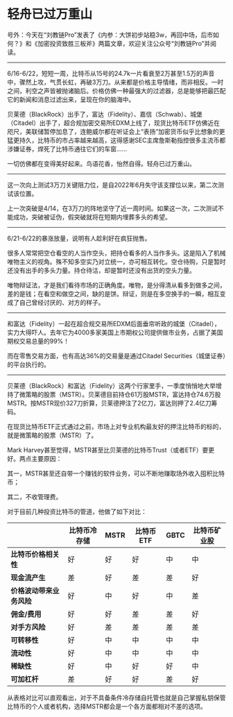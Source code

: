 # 轻舟已过万重山

号外：今天在“刘教链Pro”发表了《内参：大饼初步站稳3w，再回中场，后市如何？》和《加密投资致胜三板斧》两篇文章，欢迎关注公众号“刘教链Pro”并阅读。

* * *

6/16-6/22，短短一周，比特币从15号的24.7k一片看衰至2万甚至1.5万的声音中，骤然上攻，气贯长虹，再破3万刀。从来都是价格主导情绪，而非相反。一时之间，利空之声皆被抛诸脑后。价格仿佛一种最强大的过滤器，总是能够把最匹配它的新闻和消息过滤出来，呈现在你的脑海中。

贝莱德（BlackRock）出手了，富达（Fidelity）、嘉信（Schwab）、城堡（Citadel）出手了，超合规加密交易所EDXM上线了，现货比特币ETF仿佛近在咫尺，美联储暂停加息了，连鲍威尔都在听证会上“表扬”加密货币似乎比想象的更猛更持久，比特币的市占率越来越高，这得感谢SEC主席詹斯勒指控很多主流币都涉嫌证券，焊死了比特币通往它们的车窗……

一切仿佛都在变得美好起来。鸟语花香，怡然自得。轻舟已过万重山。

* * *

这一次向上测试3万刀关键阻力位，是自2022年6月失守该支撑位以来，第二次测试该位置。

上一次突破是4/14，在3万刀的阵地坚守了近一周时间。如果这一次，二次测试不能成功，突破被证伪，假突破就将在短期内埋葬多头的希望。

* * *

6/21-6/22的暴涨放量，说明有人趁利好在疯狂抛售。

很多人常常把空仓看空的人当作空头，把持仓看多的人当作多头。这是陷入了机械唯物主义的视角。殊不知多空实乃对立统一，亦可相互转化。空仓待购，只是暂时还没有出手的多头力量。持仓待沽，却是暂时还没有出货的空头力量。

唯物辩证法，才是我们看待市场的正确角度。唯物，是分得清从看多到做多之间，差的是钱；在看空和做空之间，缺的是饼。辩证，则是在多空换手的一瞬，相互变成了自己曾经讨厌的、对方的样子。

* * *

和富达（Fidelity）一起在超合规交易所EDXM后面垂帘听政的城堡（Citadel），实力大得吓人。去年它为4000多家美国上市期权公司提供做市业务，占据了美国期权交易总量的99%！

而在零售交易方面，也有高达36%的交易量是通过Citadel Securities（城堡证券）的平台执行的。

* * *

贝莱德（BlackRock）和富达（Fidelity）这两个行家里手，一季度悄悄地大举增持了微策略的股票（MSTR）。贝莱德目前持仓61万股MSTR，富达持仓74.6万股MSTR。按MSTR现价327刀折算，贝莱德押注了2亿刀，富达则押了2.4亿刀筹码。

在现货比特币ETF正式通过之前，市场上对专业机构最友好的押注比特币的标的，就是微策略的股票（MSTR）了。

Mark Harvey甚至觉得，MSTR甚至比贝莱德的比特币Trust（或者ETF）要更好。两点主要原因：

其一，MSTR甚至还自带一个赚钱的软件业务，可以不断地赚取场外收入囤积比特币；

其二，不收管理费。

对于目前几种投资比特币的管道，他做了如下对比：

|                            | **比特币冷存储** | **MSTR** | **比特币ETF** | **GBTC** | **比特币矿业股** |
|-|-|-|-|-|-|
| **比特币价格相关性**       | 好               | 好       | 好            | 中       | 中               |
| **现金流产生**             | 差               | 好       | 差            | 差       | 好               |
| **价格波动带来业务风险**   | 好               | 中       | 好            | 中       | 差               |
| **佣金/费用**              | 好               | 好       | 差            | 差       | 好               |
| **对手方风险**             | 好               | 差       | 差            | 差       | 差               |
| **可转移性**               | 好               | 中       | 中            | 中       | 中               |
| **流动性**                 | 好               | 中       | 中            | 中       | 中               |
| **稀缺性**                 | 好               | 中       | 好            | 好       | 中               |
| **可加杠杆**               | 差               | 好       | 好            | 差       | 好               |

从表格对比可以直观看出，对于不具备条件冷存储自托管也就是自己掌握私钥保管比特币的个人或者机构，选择MSTR都会是一个各方面都相对不差的选项。

